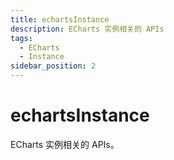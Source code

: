```yaml
---
title: echartsInstance
description: ECharts 实例相关的 APIs
tags:
  - ECharts
  - Instance
sidebar_position: 2
---
```


# echartsInstance

ECharts 实例相关的 APIs。
